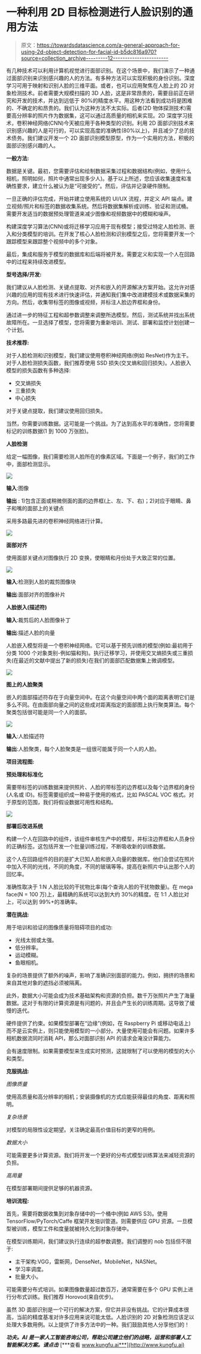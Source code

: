 # 一种利用 2D 目标检测进行人脸识别的通用方法

> 原文：<https://towardsdatascience.com/a-general-approach-for-using-2d-object-detection-for-facial-id-b5dc816a970?source=collection_archive---------12----------------------->

有几种技术可以利用计算机视觉进行面部识别。在这个场景中，我们演示了一种通过面部识别来识别感兴趣的人的方法。有多种方法可以实现积极的身份识别。深度学习可用于映射和识别人脸的三维平面。或者，也可以应用聚焦在人脸上的 2D 对象检测技术。前者需要大规模扫描的 3D 人脸，这是非常昂贵的，需要目前正在研究和开发的技术，并达到远低于 80%的精度水平。用这种方法看到成功将是困难的、不确定的和昂贵的。我们认为这种方法不太实际。后者(2D 物体探测技术)需要高分辨率的照片作为数据集，这可以通过高质量的相机来实现。2D 深度学习技术，卷积神经网络(CNN)今天被应用于各种类型的识别。利用 2D 面部识别技术来识别感兴趣的人是可行的，可以实现高度的准确性(80%以上)，并且减少了总的技术债务。我们建议开发一个 2D 面部识别模型原型，作为一个实用的方法，积极的面部识别感兴趣的人。

**一般方法:**

数据是关键。最初，您需要评估和绘制数据采集过程和数据结构(例如，使用什么相机，照明如何，照片中通常出现多少人)。基于以上所述，您应该收集速度和准确性要求，建立什么被认为是“可接受的”。然后，评估并记录硬件限制。

一旦正确的评估完成，开始并建立使用系统的 UI/UX 流程，并定义 API 端点。建立视频/照片和标签的数据收集系统。然后将数据集解析成训练、验证和测试桶。需要开发适当的数据预处理管道来减少图像和视频数据中的模糊和噪声。

构建深度学习算法(CNN)或将迁移学习应用于现有模型；接受过特定人脸检测、嵌入和分类模型的培训。在开发了核心人脸检测和识别模型之后，您将需要开发一个跟踪模型来跟踪整个视频中的多个对象。

最后，集成和服务于模型的数据库和后端将被开发。需要定义和实现一个人在回路中的过程来持续改进模型。

**型号选择/开发:**

我们建议从人脸检测、关键点提取、对齐和嵌入的开源解决方案开始。这允许对感兴趣的应用的现有技术进行快速评估，并通知我们集中改进建模技术或数据采集的方向。然后，收集带标签的图像或视频，并标注人脸边界框和身份。

通过进一步的特征工程和超参数调整来调整所选模型。然后，测试系统并找出系统故障所在。一旦选择了模型，您将需要为重新培训、测试、部署和监控计划创建一个计划。

**技术推荐:**

对于人脸检测和识别模型，我们建议使用卷积神经网络(例如 ResNet)作为主干。对于人脸检测损失函数，我们推荐使用 SSD 损失(交叉熵和回归损失)。人脸嵌入模型的损失函数有多种选择:

*   交叉熵损失
*   三重损失
*   中心损失

对于关键点提取，我们建议使用回归损失。

当然，你需要训练数据。这可能是一个挑战。为了达到高水平的准确性，您将需要标记的训练数据(1 到 1000 万张脸)。

**人脸检测**

给定一幅图像，我们需要检测人脸所在的像素区域。下面是一个例子，我们的工作中，面部检测显示。

![](img/ff814e5d411cb916d9086dd92ce76536.png)

**输入**:图像

**输出** : 1)包含正面或稍微侧面的面的边界框(上、左、下、右)；2)对应于眼睛、鼻子和嘴的面部上的关键点

采用多路最先进的卷积神经网络进行计算。

![](img/55b200e885d53479ce0a06b0b8ece31f.png)

**面部对齐**

使用面部关键点对图像执行 2D 变换，使眼睛和月份处于大致正常的位置。

![](img/834234fc61f8ec722c94c06d83886acb.png)

**输入**:检测到人脸的裁剪图像块

**输出**:面部对齐的图像补片

**人脸嵌入(描述符)**

**输入**:裁剪后的人脸图像补丁

**输出**:描述人脸的向量

人脸嵌入模型将是一个卷积神经网络。它可以基于预先训练的模型(例如:最初用于分类 1000 个对象类别-例如猫和狗)。执行迁移学习，并使用交叉熵损失或三重损失(在最近的文献中提出了新的损失)在我们的面部匹配数据集上微调模型。

![](img/c604752735bea27d60e7e96bf083a4ab.png)

**图上的人脸聚类**

嵌入的面部描述符存在于向量空间中。在这个向量空间中两个面的距离表明它们是多么不同。在由面部向量之间的这些成对距离指定的面部图上执行聚类算法。每个聚类包括很可能是同一个人的面部。

![](img/6ad1f321f23628051e74bdf76c826e5c.png)

**输入**:人脸描述符

**输出**:人脸聚类，每个人脸聚类是一组很可能属于同一个人的人脸。

**项目流程图:**

**预处理和标准化**

需要带标签的训练数据来提供照片、人脸的带标签的边界框以及每个边界框的身份(人名或 ID)。标签需要组织成一种易于使用的格式，比如 PASCAL VOC 格式。对于原型的范围，我们将假设数据可用性和结构。

![](img/6b47ef04ffa3c6de54cb0dd45a89675e.png)

**部署后改进系统**

构建一个人在回路中的组件，该组件审核生产中的模型，并标注边界框和人员身份的正确标签。这包括开发一个批量训练过程，不断吸收新的训练数据。

这个人在回路组件的目的是扩大已知人脸和嵌入向量的数据库。他们会尝试在照片中加入不同的光线，不同的角度，不同的玻璃等等。提高在新照片中认出那个人的回忆率。

准确性取决于 1:N 人脸比较的干扰物比率(每个查询人脸的干扰物数量)。在 mega face(N = 100 万)上，最精确的系统可以达到大约 30%的精度。在 1:1 人脸比对上，可以达到 99%+的准确率。

**潜在挑战:**

用于培训和验证的图像质量将阻碍项目的成功:

*   光线太弱或太强。
*   低分辨率。
*   运动模糊。
*   鱼眼相机。

复杂的场景提供了额外的噪声，影响了准确识别面部的能力。例如，拥挤的场景和来自其他对象的遮挡必须被隔离。

此外，数据大小可能会成为技术基础架构和资源的负担。数千万张照片产生了海量数据。这对于有限的计算资源是有问题的，并且会产生长的训练周期。这导致了缓慢的迭代。

硬件提供了约束。如果模型部署在“边缘”(例如，在 Raspberry Pi 或移动电话上)而不是云实例上，则只能使用模型的一小部分。大量使用可能会有问题。如果许多相机数据流同时消耗 API，那么对面部识别 API 的请求会淹没计算能力。

会有速度限制。如果需要模型来生成实时预测，这就限制了可以使用的模型的大小和类型。

**克服挑战:**

*图像质量*

使用高质量和高分辨率的相机；安装摄像机的方式应能获得最佳的角度、距离和照明。

*复杂场景*

对模型的局限性设定期望。关注确定最高价值目标的更窄的用例。

*数据大小*

可能需要更多计算资源。我们将开发一个更好的分布式模型训练算法来减轻资源的负担。

*高用量*

在模型部署期间提供足够的机器资源。

**培训流程:**

首先，需要将数据收集到对象存储中的一个桶中(例如 AWS S3)。使用 TensorFlow/PyTorch/Caffe 框架开发培训管道。则需要供应 GPU 资源。一旦模型被训练，模型工件和度量就被持久化到对象存储中。

在模型训练期间，我们建议执行连续的超参数调整。我们调整的 nob 包括但不限于:

*   主干架构:VGG，雷斯网，DenseNet，MobileNet，NASNet。
*   学习率调度。
*   批量大小。

可能需要分布式培训。如果图像数量超过数百万，通常需要在多个 GPU 实例上进行分布式训练。我们推荐 Horovod(来自优步)。

虽然 3D 面部识别是一个可行的解决方案，但它并非没有挑战。它的计算成本很高，当前的精度基准对许多应用来说可能太低。人脸识别的 2D 对象检测应该足以处理大多数用例。以上提供了许多方法中的一种。我们鼓励其他人分享他们的！

***功夫。AI 是一家人工智能咨询公司，帮助公司建立他们的战略，运营和部署人工智能解决方案。请点击*** [***查看 www.kungfu.ai***](http://www.kungfu.ai)